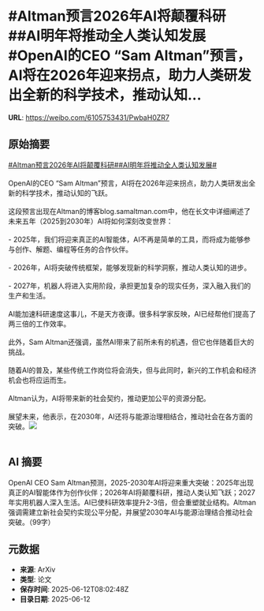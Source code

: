 # #Altman预言2026年AI将颠覆科研##AI明年将推动全人类认知发展#OpenAI的CEO “Sam Altman”预言，AI将在2026年迎来拐点，助力人类研发出全新的科学技术，推动认知...

**URL**: https://weibo.com/6105753431/PwbaH0ZR7

## 原始摘要

<a href="https://m.weibo.cn/search?containerid=231522type%3D1%26t%3D10%26q%3D%23Altman%E9%A2%84%E8%A8%802026%E5%B9%B4AI%E5%B0%86%E9%A2%A0%E8%A6%86%E7%A7%91%E7%A0%94%23&amp;extparam=%23Altman%E9%A2%84%E8%A8%802026%E5%B9%B4AI%E5%B0%86%E9%A2%A0%E8%A6%86%E7%A7%91%E7%A0%94%23" data-hide=""><span class="surl-text">#Altman预言2026年AI将颠覆科研#</span></a><a href="https://m.weibo.cn/search?containerid=231522type%3D1%26t%3D10%26q%3D%23AI%E6%98%8E%E5%B9%B4%E5%B0%86%E6%8E%A8%E5%8A%A8%E5%85%A8%E4%BA%BA%E7%B1%BB%E8%AE%A4%E7%9F%A5%E5%8F%91%E5%B1%95%23&amp;extparam=%23AI%E6%98%8E%E5%B9%B4%E5%B0%86%E6%8E%A8%E5%8A%A8%E5%85%A8%E4%BA%BA%E7%B1%BB%E8%AE%A4%E7%9F%A5%E5%8F%91%E5%B1%95%23" data-hide=""><span class="surl-text">#AI明年将推动全人类认知发展#</span></a><br><br>OpenAI的CEO “Sam Altman”预言，AI将在2026年迎来拐点，助力人类研发出全新的科学技术，推动认知的飞跃。<br><br>这段预言出现在Altman的博客blog.samaltman.com中，他在长文中详细阐述了未来五年（2025到2030年）AI将如何深刻改变世界：<br><br>- 2025年，我们将迎来真正的AI智能体，AI不再是简单的工具，而将成为能够参与创作、解题、编程等任务的合作伙伴。<br>    <br>- 2026年，AI将突破传统框架，能够发现新的科学洞察，推动人类认知的进步。<br>    <br>- 2027年，机器人将进入实用阶段，承担更加复杂的现实任务，深入融入我们的生产和生活。<br><br>AI能加速科研速度这事儿，不是天方夜谭。很多科学家反映，AI已经帮他们提高了两三倍的工作效率。<br><br>此外，Sam Altman还强调，虽然AI带来了前所未有的机遇，但它也伴随着巨大的挑战。<br><br>随着AI的普及，某些传统工作岗位将会消失，但与此同时，新兴的工作机会和经济机会也将应运而生。<br><br>Altman认为，AI将带来新的社会契约，推动更加公平的资源分配。<br><br>展望未来，他表示，在2030年，AI还将与能源治理相结合，推动社会在各方面的突破。<img style="" src="https://tvax4.sinaimg.cn/large/006Fd7o3gy1i2cg968ujhj318g142dsn.jpg" referrerpolicy="no-referrer"><br><br>

## AI 摘要

OpenAI CEO Sam Altman预测，2025-2030年AI将迎来重大突破：2025年出现真正的AI智能体作为创作伙伴；2026年AI将颠覆科研，推动人类认知飞跃；2027年实用机器人深入生活。AI已使科研效率提升2-3倍，但会重塑就业结构。Altman强调需建立新社会契约实现公平分配，并展望2030年AI与能源治理结合推动社会突破。（99字）

## 元数据

- **来源**: ArXiv
- **类型**: 论文
- **保存时间**: 2025-06-12T08:02:48Z
- **目录日期**: 2025-06-12
